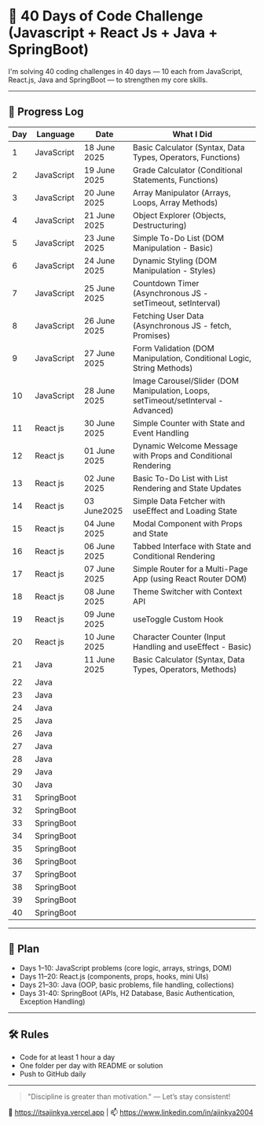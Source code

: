 # 🚀 40 Days of Code Challenge (Javascript + React Js + Java + SpringBoot)

I'm solving 40 coding challenges in 40 days — 10 each from JavaScript, React.js, Java and SpringBoot — to strengthen my core skills.

---


## 📅 Progress Log

| Day | Language     | Date        | What I Did                                                                              |
|-----|--------------|------------ |---------------------------------------------------------------------------------------- |
| 1   | JavaScript   |18 June 2025 | Basic Calculator (Syntax, Data Types, Operators, Functions)                             |
| 2   | JavaScript   |19 June 2025 | Grade Calculator (Conditional Statements, Functions)                                    |
| 3   | JavaScript   |20 June 2025 | Array Manipulator (Arrays, Loops, Array Methods)                                        |
| 4   | JavaScript   |21 June 2025 | Object Explorer (Objects, Destructuring)                                                |
| 5   | JavaScript   |23 June 2025 | Simple To-Do List (DOM Manipulation - Basic)                                            |
| 6   | JavaScript   |24 June 2025 | Dynamic Styling (DOM Manipulation - Styles)                                             |
| 7   | JavaScript   |25 June 2025 | Countdown Timer (Asynchronous JS - setTimeout, setInterval)                             |
| 8   | JavaScript   |26 June 2025 | Fetching User Data (Asynchronous JS - fetch, Promises)                                  |  
| 9   | JavaScript   |27 June 2025 | Form Validation (DOM Manipulation, Conditional Logic, String Methods)                   |
| 10  | JavaScript   |28 June 2025 | Image Carousel/Slider (DOM Manipulation, Loops, setTimeout/setInterval - Advanced)      |   
| 11  | React js     |30 June 2025 | Simple Counter with State and Event Handling                                            |       
| 12  | React js     |01 June 2025 | Dynamic Welcome Message with Props and Conditional Rendering                            |       
| 13  | React js     |02 June 2025 | Basic To-Do List with List Rendering and State Updates                                  |
| 14  | React js     |03 June2025  | Simple Data Fetcher with useEffect and Loading State                                    |
| 15  | React js     |04 June 2025 | Modal Component with Props and State                                                    |
| 16  | React js     |06 June 2025 | Tabbed Interface with State and Conditional Rendering                                   |
| 17  | React js     |07 June 2025 | Simple Router for a Multi-Page App (using React Router DOM)                             |
| 18  | React js     |08 June 2025 | Theme Switcher with Context API                                                         |
| 19  | React js     |09 June 2025 | useToggle Custom Hook                                                                   |
| 20  | React js     |10 June 2025 | Character Counter (Input Handling and useEffect - Basic)                                |
| 21  | Java         |11 June 2025 | Basic Calculator (Syntax, Data Types, Operators, Methods)                               |
| 22  | Java         |             |                                                                                         |
| 23  | Java         |             |                                                                                         |
| 24  | Java         |             |                                                                                         |
| 25  | Java         |             |                                                                                         |
| 26  | Java         |             |                                                                                         |
| 27  | Java         |             |                                                                                         |
| 28  | Java         |             |                                                                                         |
| 29  | Java         |             |                                                                                         |
| 30  | Java         |             |                                                                                         |
| 31  | SpringBoot   |             |                                                                                         |
| 32  | SpringBoot   |             |                                                                                         |
| 33  | SpringBoot   |             |                                                                                         |
| 34  | SpringBoot   |             |                                                                                         |
| 35  | SpringBoot   |             |                                                                                         |
| 36  | SpringBoot   |             |                                                                                         |
| 37  | SpringBoot   |             |                                                                                         |
| 38  | SpringBoot   |             |                                                                                         |
| 39  | SpringBoot   |             |                                                                                         |
| 40  | SpringBoot   |             |                                                                                         |




---

## 🎯 Plan

- Days 1–10: JavaScript problems (core logic, arrays, strings, DOM)
- Days 11–20: React.js (components, props, hooks, mini UIs)
- Days 21–30: Java (OOP, basic problems, file handling, collections)
- Days 31-40: SpringBoot (APIs, H2 Database, Basic Authentication, Exception Handling)

---

## 🛠️ Rules

- Code for at least 1 hour a day
- One folder per day with README or solution
- Push to GitHub daily

---

> "Discipline is greater than motivation." — Let’s stay consistent!

🔗 https://itsajinkya.vercel.app | 📫 https://www.linkedin.com/in/ajinkya2004
